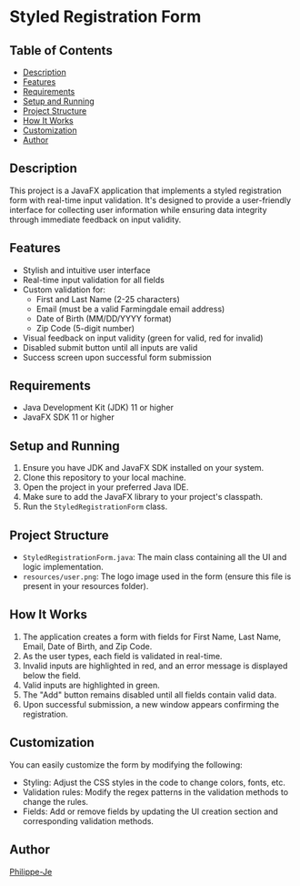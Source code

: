# Styled Registration Form

## Table of Contents
- [Description](#description)
- [Features](#features)
- [Requirements](#requirements)
- [Setup and Running](#setup-and-running)
- [Project Structure](#project-structure)
- [How It Works](#how-it-works)
- [Customization](#customization)
- [Author](#author)

## Description
This project is a JavaFX application that implements a styled registration form with real-time input validation. It's designed to provide a user-friendly interface for collecting user information while ensuring data integrity through immediate feedback on input validity.

## Features
- Stylish and intuitive user interface
- Real-time input validation for all fields
- Custom validation for:
    - First and Last Name (2-25 characters)
    - Email (must be a valid Farmingdale email address)
    - Date of Birth (MM/DD/YYYY format)
    - Zip Code (5-digit number)
- Visual feedback on input validity (green for valid, red for invalid)
- Disabled submit button until all inputs are valid
- Success screen upon successful form submission

## Requirements
- Java Development Kit (JDK) 11 or higher
- JavaFX SDK 11 or higher

## Setup and Running
1. Ensure you have JDK and JavaFX SDK installed on your system.
2. Clone this repository to your local machine.
3. Open the project in your preferred Java IDE.
4. Make sure to add the JavaFX library to your project's classpath.
5. Run the `StyledRegistrationForm` class.

## Project Structure
- `StyledRegistrationForm.java`: The main class containing all the UI and logic implementation.
- `resources/user.png`: The logo image used in the form (ensure this file is present in your resources folder).

## How It Works
1. The application creates a form with fields for First Name, Last Name, Email, Date of Birth, and Zip Code.
2. As the user types, each field is validated in real-time.
3. Invalid inputs are highlighted in red, and an error message is displayed below the field.
4. Valid inputs are highlighted in green.
5. The "Add" button remains disabled until all fields contain valid data.
6. Upon successful submission, a new window appears confirming the registration.

## Customization
You can easily customize the form by modifying the following:
- Styling: Adjust the CSS styles in the code to change colors, fonts, etc.
- Validation rules: Modify the regex patterns in the validation methods to change the rules.
- Fields: Add or remove fields by updating the UI creation section and corresponding validation methods.

## Author
[Philippe-Je](https://github.com/Philippe-Je)